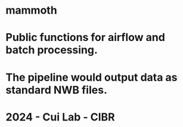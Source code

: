 # mammoth

# Public functions for airflow and batch processing.

# The pipeline would output data as standard NWB files.

# 2024 - Cui Lab - CIBR

#####
#####